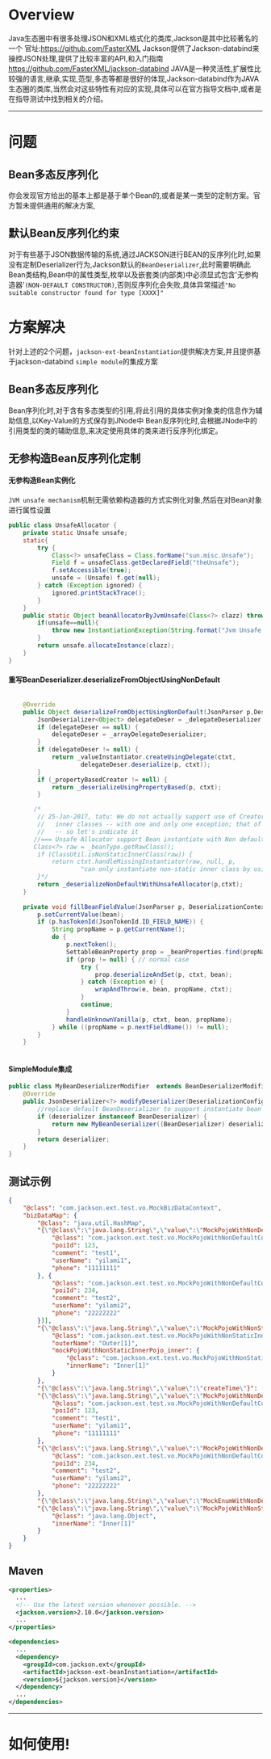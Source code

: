 # Overview

Java生态圈中有很多处理JSON和XML格式化的类库,Jackson是其中比较著名的一个
        官址:https://github.com/FasterXML
Jackson提供了Jackson-databind来操控JSON处理,提供了比较丰富的API,和入门指南 https://github.com/FasterXML/jackson-databind
JAVA是一种灵活性,扩展性比较强的语言,继承,实现,范型,多态等都是很好的体现,Jackson-databind作为JAVA生态圈的类库,当然会对这些特性有对应的实现,具体可以在官方指导文档中,或者是在指导测试中找到相关的介绍。

-----

# 问题

## Bean多态反序列化
你会发现官方给出的基本上都是基于单个Bean的,或者是某一类型的定制方案。官方暂未提供通用的解决方案,
## 默认Bean反序列化约束
对于有些基于JSON数据传输的系统,通过JACKSON进行BEAN的反序列化时,如果没有定制Deserializer行为,Jackson默认的`BeanDeserializer`,此时需要明确此Bean类结构,Bean中的属性类型,枚举以及嵌套类(内部类)中必须显式包含'无参构造器'`(NON-DEFAULT CONSTRUCTOR)`,否则反序列化会失败,具体异常描述`"No suitable constructor found for type [XXXX]"`

# 方案解决
针对上述的2个问题，`jackson-ext-beanInstantiation`提供解决方案,并且提供基于jackson-databind `simple module`的集成方案

## Bean多态反序列化
Bean序列化时,对于含有多态类型的引用,将此引用的具体实例对象类的信息作为辅助信息,以Key-Value的方式保存到JNode中
Bean反序列化时,会根据JNode中的引用类型的类的辅助信息,来决定使用具体的类来进行反序列化绑定。

## 无参构造Bean反序列化定制
#### 无参构造Bean实例化
`JVM unsafe mechanism`机制无需依赖构造器的方式实例化对象,然后在对Bean对象进行属性设置
```java
public class UnsafeAllocator {
    private static Unsafe unsafe;
    static{
        try {
            Class<?> unsafeClass = Class.forName("sun.misc.Unsafe");
            Field f = unsafeClass.getDeclaredField("theUnsafe");
            f.setAccessible(true);
            unsafe = (Unsafe) f.get(null);
        } catch (Exception ignored) {
            ignored.printStackTrace();
        }
    }
    public static Object beanAllocatorByJvmUnsafe(Class<?> clazz) throws InstantiationException {
        if(unsafe==null){
            throw new InstantiationException(String.format("Jvm Unsafe could't find,Make sure load unsafe security in [%s]",clazz.getName()));
        }
        return unsafe.allocateInstance(clazz);
    }
}
```

#### 重写BeanDeserializer.deserializeFromObjectUsingNonDefault

```java

    @Override
    public Object deserializeFromObjectUsingNonDefault(JsonParser p,DeserializationContext ctxt) throws IOException{
        JsonDeserializer<Object> delegateDeser = _delegateDeserializer;
        if (delegateDeser == null) {
            delegateDeser = _arrayDelegateDeserializer;
        }
        if (delegateDeser != null) {
            return _valueInstantiator.createUsingDelegate(ctxt,
                    delegateDeser.deserialize(p, ctxt));
        }
        if (_propertyBasedCreator != null) {
            return _deserializeUsingPropertyBased(p, ctxt);
        }

       /*
        // 25-Jan-2017, tatu: We do not actually support use of Creators for non-static
        //   inner classes -- with one and only one exception; that of default constructor!
        //   -- so let's indicate it
       //=== Unsafe Allocator support Bean instantiate with Non default creator,Include the non-static inner class =====
       Class<?> raw = _beanType.getRawClass();
        if (ClassUtil.isNonStaticInnerClass(raw)) {
            return ctxt.handleMissingInstantiator(raw, null, p,
                    "can only instantiate non-static inner class by using default, no-argument constructor");
        }*/
        return _deserializeNonDefaultWithUnsafeAllocator(p,ctxt);
    }
    
    private void fillBeanFieldValue(JsonParser p, DeserializationContext ctxt, Object bean) throws IOException {
        p.setCurrentValue(bean);
        if (p.hasTokenId(JsonTokenId.ID_FIELD_NAME)) {
            String propName = p.getCurrentName();
            do {
                p.nextToken();
                SettableBeanProperty prop = _beanProperties.find(propName);
                if (prop != null) { // normal case
                    try {
                        prop.deserializeAndSet(p, ctxt, bean);
                    } catch (Exception e) {
                        wrapAndThrow(e, bean, propName, ctxt);
                    }
                    continue;
                }
                handleUnknownVanilla(p, ctxt, bean, propName);
            } while ((propName = p.nextFieldName()) != null);
        }
    }
    
```

#### SimpleModule集成

```java
public class MyBeanDeserializerModifier  extends BeanDeserializerModifier {
    @Override
    public JsonDeserializer<?> modifyDeserializer(DeserializationConfig config, BeanDescription beanDesc, JsonDeserializer<?> deserializer) {
        //replace default BeanDeserializer to support instantiate bean with Non-default creator.
        if (deserializer instanceof BeanDeserializer) {
            return new MyBeanDeserializer((BeanDeserializer) deserializer);
        }
        return deserializer;
    }
}
```

## 测试示例

```json
{
	"@class": "com.jackson.ext.test.vo.MockBizDataContext",
	"bizDataMap": {
		"@class": "java.util.HashMap",
		"{\"@class\":\"java.lang.String\",\"value\":\"MockPojoWithNonDefaultConstructorList\"}": ["java.util.ArrayList", [{
			"@class": "com.jackson.ext.test.vo.MockPojoWithNonDefaultConstructor",
			"poiId": 123,
			"comment": "test1",
			"userName": "yilami1",
			"phone": "11111111"
		}, {
			"@class": "com.jackson.ext.test.vo.MockPojoWithNonDefaultConstructor",
			"poiId": 234,
			"comment": "test2",
			"userName": "yilami2",
			"phone": "22222222"
		}]],
		"{\"@class\":\"java.lang.String\",\"value\":\"MockPojoWithNonStaticInnerPojo_Outer\"}": {
			"@class": "com.jackson.ext.test.vo.MockPojoWithNonStaticInnerPojo_Outer",
			"outerName": "Outer[1]",
			"mockPojoWithNonStaticInnerPojo_inner": {
				"@class": "com.jackson.ext.test.vo.MockPojoWithNonStaticInnerPojo_Outer$MockPojoWithNonStaticInnerPojo_Inner",
				"innerName": "Inner[1]"
			}
		},
		"{\"@class\":\"java.lang.String\",\"value\":\"createTime\"}": ["java.util.Date", 1576838321729],
		"{\"@class\":\"java.lang.String\",\"value\":\"MockPojoWithNonDefaultConstructor1\"}": {
			"@class": "com.jackson.ext.test.vo.MockPojoWithNonDefaultConstructor",
			"poiId": 123,
			"comment": "test1",
			"userName": "yilami1",
			"phone": "11111111"
		},
		"{\"@class\":\"java.lang.String\",\"value\":\"MockPojoWithNonDefaultConstructor2\"}": {
			"@class": "com.jackson.ext.test.vo.MockPojoWithNonDefaultConstructor",
			"poiId": 234,
			"comment": "test2",
			"userName": "yilami2",
			"phone": "22222222"
		},
		"{\"@class\":\"java.lang.String\",\"value\":\"MockEnumWithNonDefaultCreator\"}": ["com.jackson.ext.test.Enum.MockEnumWithNonDefaultCreator", "NO"],
		"{\"@class\":\"java.lang.String\",\"value\":\"MockPojoWithNonStaticInnerPojo_Inner\"}": {
			"@class": "java.lang.Object",
			"innerName": "Inner[1]"
		}
	}
}

```

## Maven


```xml
<properties>
  ...
  <!-- Use the latest version whenever possible. -->
  <jackson.version>2.10.0</jackson.version>
  ...
</properties>

<dependencies>
  ...
  <dependency>
    <groupId>com.jackson.ext</groupId>
    <artifactId>jackson-ext-beanInstantiation</artifactId>
    <version>${jackson.version}</version>
  </dependency>
  ...
</dependencies>
```

-----

# 如何使用!







